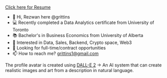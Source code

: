 [Click here for Resume](https://grittins.github.io/Resume/)

- 👋 Hi, Rezwan here @grittins
- 💻 Recently completed a Data Analytics certificate from University of Toronto
- 📚 Bachelor's in Business Economics from University of Alberta
- 👀 Interested in Data, Sales, Backend, Crypto space, Web3
- 🔎 Looking for full-time/contract opportunities
- 📫 How to reach me? grittins1@gmail.com


The profile avatar is created using [DALL-E 2](https://openai.com/dall-e-2/) -> An AI system that can create realistic images and art from a description in natural language.


<!---
grittins/grittins is a ✨ special ✨ repository because its `README.md` (this file) appears on your GitHub profile.
You can click the Preview link to take a look at your changes.
--->

